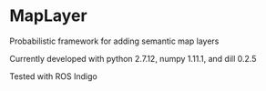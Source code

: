 # MapLayer
Probabilistic framework for adding semantic map layers

Currently developed with python 2.7.12, numpy 1.11.1, and dill 0.2.5

Tested with ROS Indigo


